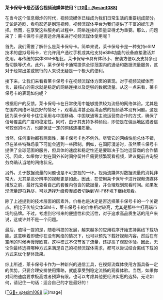 **莱卡保号卡是否适合视频流媒体使用？[[TG💪+ @esim1088](https://t.me/s/esim1088)]**

在当今这个信息爆炸的时代，视频流媒体已经成为我们日常生活的重要组成部分。无论是追剧、看电影还是刷短视频，视频流媒体平台为我们提供了丰富的娱乐选择。然而，在享受这些服务的过程中，网络连接的质量显得尤为重要。那么，问题来了：莱卡保号卡是否适合用来进行视频流媒体使用呢？

首先，我们需要了解什么是莱卡保号卡。简单来说，莱卡保号卡是一种支持eSIM技术的虚拟号码卡，它允许用户通过手机或其他支持eSIM功能的设备直接激活并使用。与传统的实体SIM卡相比，莱卡保号卡具有体积小、安装方便以及支持多设备切换等优点。此外，莱卡保号卡通常提供全球范围内的通话和数据流量服务，这对于经常出差或旅行的人来说无疑是一个极大的便利。

接下来，让我们来看看莱卡保号卡在视频流媒体方面的表现。对于视频流媒体而言，最核心的需求就是稳定的网络连接以及足够的数据流量。从这一点来看，莱卡保号卡的表现如何呢？

根据用户的反馈，莱卡保号卡在日常使用中能够提供较为流畅的网络体验。尤其是在国内网络环境良好的情况下，观看高清甚至超清画质的视频基本没有问题。这是因为莱卡保号卡往往采用与中国移动、中国联通等主流运营商合作的方式，确保了信号覆盖的广度和稳定性。同时，由于其支持多种频段，即使是在偏远地区或者信号较弱的地方，也能保证一定的网络连接质量。

当然，任何事物都有两面性，莱卡保号卡也不例外。尽管它的网络性能总体不错，但在某些特殊场景下可能会遇到一些限制。例如，在国际漫游时，虽然莱卡保号卡提供了全球范围的服务，但具体的速度和稳定性还是要取决于当地运营商的合作情况。因此，如果你计划在国外长时间停留并且需要频繁观看视频，建议提前咨询服务商确认当地的网络状况。

另外，关于数据流量的问题也是不可忽视的一环。视频流媒体对数据流量的消耗非常大，尤其是高分辨率的视频更是如此。因此，在使用莱卡保号卡进行视频流媒体播放之前，最好先查看自己的套餐内包含的数据量，并合理规划观看时间。如果发现流量即将耗尽，可以选择升级套餐或者切换到Wi-Fi环境下继续观看。

除了上述提到的技术层面的因素外，价格也是决定是否选择莱卡保号卡的一个关键点。相比于传统实体SIM卡，莱卡保号卡的价格相对较高，尤其是那些主打高端市场的品牌。不过，考虑到它带来的便捷性和灵活性，对于追求高品质生活的用户来说，这或许并不是一个问题。

最后，值得一提的是，随着科技的发展，越来越多的应用程序开始支持离线下载功能。这意味着即使你在没有网络的情况下，也可以预先下载好视频内容，然后在有空闲的时候再慢慢欣赏。这种模式不仅节省了流量，还提高了观影体验。因此，无论你最终选择哪种方式来满足自己的视频流媒体需求，都可以尝试结合离线下载的方式来优化整体效果。

综上所述，莱卡保号卡作为一种新兴的通信工具，在视频流媒体使用方面具备一定的优势。只要合理安排使用策略，就能享受到稳定流畅的观看体验。当然，如果你对网络速度要求极高或者预算有限，也可以考虑其他更经济实惠的选择。无论如何，请记住一句话：适合自己的才是最好的！

[[TG💪+ @esim1088](https://t.me/s/esim1088) ![Image](https://i.postimg.cc/4NQfJmqS/Snipaste-2025-05-13-00-14-12.png)]